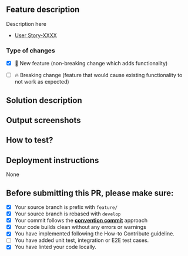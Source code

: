 ## Feature description

Description here

- [User Story-XXXX](https://link-to-ticket/ABC-XXX)

### Type of changes

- [x] 🔖 New feature (non-breaking change which adds functionality)

- [ ] 🔥 Breaking change (feature that would cause existing functionality to not work as expected)

## Solution description



## Output screenshots


## How to test?



## Deployment instructions

None

## Before submitting this PR, please make sure:

- [x] Your source branch is prefix with ```feature/```
- [x] Your source branch is rebased with ```develop```
- [x] Your commit follows the **[convention commit](https://www.conventionalcommits.org/en/v1.0.0/)** approach
- [x] Your code builds clean without any errors or warnings
- [x] You have implemented following the How-to Contribute guideline.
- [ ] You have added unit test, integration or E2E test cases.
- [x] You have linted your code locally.
